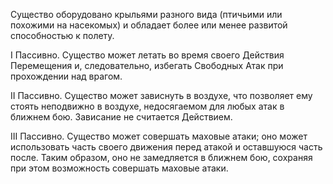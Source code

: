 Существо оборудовано крыльями разного вида (птичьими или похожими на насекомых) и обладает более или менее развитой способностью к полету.

I Пассивно. Существо может летать во время своего Действия Перемещения и, следовательно, избегать Свободных Атак при прохождении над врагом.

II Пассивно. Существо может зависнуть в воздухе, что позволяет ему стоять неподвижно в воздухе, недосягаемом для любых атак в ближнем бою. Зависание не считается Действием.

III Пассивно. Существо может совершать маховые атаки; оно может использовать часть своего движения перед атакой и оставшуюся часть после. Таким образом, оно не замедляется в ближнем бою, сохраняя при этом возможность совершать маховые атаки.